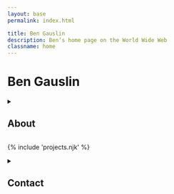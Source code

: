```yaml
---
layout: base
permalink: index.html

title: Ben Gauslin
description: Ben’s home page on the World Wide Web
classname: home
---
```

# Ben Gauslin

<details-plus accordion>
  <details id="about">
    <summary>
      <h2>About</h2>
    </summary>
    
    Hello, I’m a former Google engineer and Chicago architect, and forever a New Orleans musician.
    
    This little website is home to some of the web, architecture, and music stuff I’ve made over the years.
    
    Please feel free to look around...

    <img src="images/home/selfie.jpg" alt="" class="avatar">
  </details>

  {% include 'projects.njk' %}

  <details id="contact">
    <summary>
      <h2>Contact</h2>
    </summary>

    You can reach me via email, voicemail, or WhatsApp.

    {% include 'contact.njk' %}

  </details>
</details-plus>
